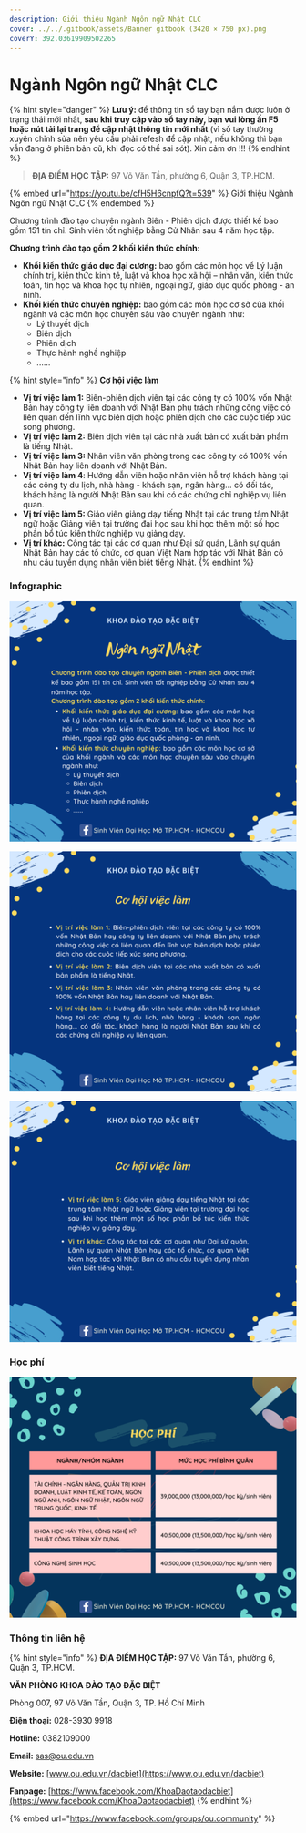 ```yaml
---
description: Giới thiệu Ngành Ngôn ngữ Nhật CLC
cover: ../../.gitbook/assets/Banner gitbook (3420 × 750 px).png
coverY: 392.03619909502265
---
```


# Ngành Ngôn ngữ Nhật CLC

{% hint style="danger" %}
**Lưu ý:** để thông tin sổ tay bạn nắm được luôn ở trạng thái mới nhất, **sau khi truy cập vào sổ tay này, bạn vui lòng ấn F5 hoặc nút tải lại trang để cập nhật thông tin mới nhất** (vì sổ tay thường xuyên chỉnh sửa nên yêu cầu phải refesh để cập nhật, nếu không thì bạn vẫn đang ở phiên bản cũ, khi đọc có thể sai sót). Xin cảm ơn !!!
{% endhint %}

> **ĐỊA ĐIỂM HỌC TẬP:** 97 Võ Văn Tần, phường 6, Quận 3, TP.HCM.

{% embed url="https://youtu.be/cfH5H6cnpfQ?t=539" %}
Giới thiệu Ngành Ngôn ngữ Nhật CLC
{% endembed %}

Chương trình đào tạo chuyên ngành Biên - Phiên dịch được thiết kế bao gồm 151 tín chỉ. Sinh viên tốt nghiệp bằng Cử Nhân sau 4 năm học tập.

**Chương trình đào tạo gồm 2 khối kiến thức chính:**

* **Khối kiến thức giáo dục đại cương:** bao gồm các môn học về Lý luận chính trị, kiến thức kinh tế, luật và khoa học xã hội – nhân văn, kiến thức toán, tin học và khoa học tự nhiên, ngoại ngữ, giáo dục quốc phòng - an ninh.
* **Khối kiến thức chuyên nghiệp:** bao gồm các môn học cơ sở của khối ngành và các môn học chuyên sâu vào chuyên ngành như:
  * Lý thuyết dịch
  * Biên dịch
  * Phiên dịch
  * Thực hành nghề nghiệp
  * ......

{% hint style="info" %}
**Cơ hội việc làm**

* **Vị trí việc làm 1:** Biên-phiên dịch viên tại các công ty có 100% vốn Nhật Bản hay công ty liên doanh với Nhật Bản phụ trách những công việc có liên quan đến lĩnh vực biên dịch hoặc phiên dịch cho các cuộc tiếp xúc song phương.
* **Vị trí việc làm 2:** Biên dịch viên tại các nhà xuất bản có xuất bản phẩm là tiếng Nhật.
* **Vị trí việc làm 3:** Nhân viên văn phòng trong các công ty có 100% vốn Nhật Bản hay liên doanh với Nhật Bản.
* **Vị trí việc làm 4**: Hướng dẫn viên hoặc nhân viên hỗ trợ khách hàng tại các công ty du lịch, nhà hàng - khách sạn, ngân hàng... có đối tác, khách hàng là người Nhật Bản sau khi có các chứng chỉ nghiệp vụ liên quan.
* **Vị trí việc làm 5:** Giáo viên giảng dạy tiếng Nhật tại các trung tâm Nhật ngữ hoặc Giảng viên tại trường đại học sau khi học thêm một số học phần bổ túc kiến thức nghiệp vụ giảng dạy.
* **Vị trí khác:** Công tác tại các cơ quan như Đại sứ quán, Lãnh sự quán Nhật Bản hay các tổ chức, cơ quan Việt Nam hợp tác với Nhật Bản có nhu cầu tuyển dụng nhân viên biết tiếng Nhật.
{% endhint %}

### Infographic

![1](<../../.gitbook/assets/45 - Ngôn ngữ Nhật.png>)

![2](<../../.gitbook/assets/46 - Ngôn ngữ Nhật.png>)

![3](<../../.gitbook/assets/47 - Ngôn ngữ Nhật.png>)

### Học phí

![Học phí](<../../.gitbook/assets/48 - học phí.png>)

### Thông tin liên hệ

{% hint style="info" %}
**ĐỊA ĐIỂM HỌC TẬP:** 97 Võ Văn Tần, phường 6, Quận 3, TP.HCM.

**VĂN PHÒNG KHOA ĐÀO TẠO ĐẶC BIỆT**&#x20;

Phòng 007, 97 Võ Văn Tần, Quận 3, TP. Hồ Chí Minh

**Điện thoại:** 028-3930 9918

**Hotline:** 0382109000

**Email:** sas@ou.edu.vn

**Website:** [www.ou.edu.vn/dacbiet](https://www.ou.edu.vn/dacbiet)

**Fanpage:** [https://www.facebook.com/KhoaDaotaodacbiet](https://www.facebook.com/KhoaDaotaodacbiet)
{% endhint %}

{% embed url="https://www.facebook.com/groups/ou.community" %}

